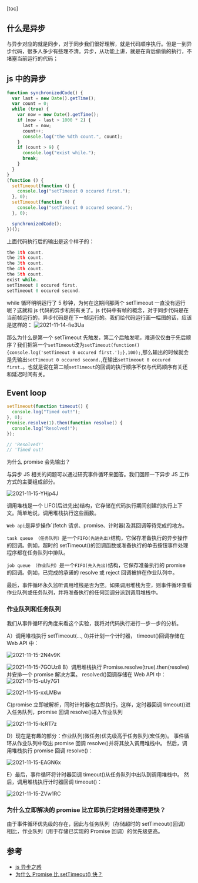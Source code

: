 [toc]
## 什么是异步

与异步对应的就是同步，对于同步我们很好理解，就是代码顺序执行。但是一到异步代码，很多人多少有些理不清。异步，从功能上讲，就是在背后偷偷的执行，不堵塞当前运行的代码；

## js 中的异步

```js
function synchronizedCode() {
  var last = new Date().getTime();
  var count = 0;
  while (true) {
    var now = new Date().getTime();
    if (now - last > 1000 * 2) {
      last = now;
      count++;
      console.log("the %dth count.", count);
    }
    if (count > 9) {
      console.log("exist while.");
      break;
    }
  }
}
(function () {
  setTimeout(function () {
    console.log("setTimeout 0 occured first.");
  }, 0);
  setTimeout(function () {
    console.log("setTimeout 0 occured second.");
  }, 0);

  synchronizedCode();
})();
```

上面代码执行后的输出是这个样子的：

```js
the 1th count.
the 2th count.
the 3th count.
the 4th count.
the 5th count.
exist while.
setTimeout 0 occured first.
setTimeout 0 occured second.
```

while 循环明明运行了 5 秒钟，为何在这期间那两个 setTimeout 一直没有运行呢？这就和 js 代码的异步机制有关了。js 代码中有帧的概念，对于同步代码是在当前帧运行的，异步代码是在下一帧运行的。我们给代码运行画一幅图的话，应该是这样的：
![2021-11-14-fie3Ua](https://cdn.jsdelivr.net/gh/frmachao/images@blog/uPic/2021-11-14-fie3Ua.jpg)

那么为什么是第一个 setTimeout 先触发，第二个后触发呢，难道仅仅由于先后顺序？我们把第一个`setTimeout`改为`setTimeout(function() {console.log('setTimeout 0 occured first.');},100);`,那么输出的时候就会是先输出`setTimeout 0 occured second.`,在输出`setTimeout 0 occured first.`。也就是说在第二帧`setTimeout`的回调的执行顺序不仅与代码顺序有关还和延迟时间有关。

## Event loop

```js
setTimeout(function timeout() {
  console.log("Timed out!");
}, 0);
Promise.resolve(1).then(function resolve() {
  console.log("Resolved!");
});

// 'Resolved!'
// 'Timed out!
```

为什么 promise 会先输出？

与异步 JS 相关的问题可以通过研究事件循环来回答。我们回顾一下异步 JS 工作方式的主要组成部分。

![2021-11-15-YHjp4J](https://cdn.jsdelivr.net/gh/frmachao/images@blog/uPic/2021-11-15-YHjp4J.jpg)

调用堆栈是一个 LIFO(后进先出)结构，它存储在代码执行期间创建的执行上下文。简单地说，调用堆栈执行这些函数。

`Web api`是异步操作`(fetch 请求、promise、计时器)及其回调等待完成的地方。

`task queue （任务队列）`是一个`FIFO(先进先出)`结构，它保存准备执行的异步操作的回调。例如，超时的 setTimeout()的回调函数或准备执行的单击按钮事件处理程序都在任务队列中排队。

`job queue （作业队列）`是一个`FIFO(先入先出)`结构，它保存准备执行的 promise 的回调。例如，已完成的承诺的 resolve 或 reject 回调被排在作业队列中。

最后，事件循环永久监听调用堆栈是否为空。如果调用堆栈为空，则事件循环查看作业队列或任务队列，并将准备执行的任何回调分派到调用堆栈中。

### 作业队列和任务队列

我们从事件循环的角度来看这个实验，我将对代码执行进行一步一步的分析。

A）调用堆栈执行 setTimeout(..., 0)并计划一个计时器， timeout()回调存储在 Web API 中：

![2021-11-15-2N4v9K](https://cdn.jsdelivr.net/gh/frmachao/images@blog/uPic/2021-11-15-2N4v9K.jpg)

![2021-11-15-7GOUz8](https://cdn.jsdelivr.net/gh/frmachao/images@blog/uPic/2021-11-15-7GOUz8.jpg)
B）调用堆栈执行 Promise.resolve(true).then(resolve)并安排一个 promise 解决方案。 resolved()回调存储在 Web API 中：
![2021-11-15-uUy7G1](https://cdn.jsdelivr.net/gh/frmachao/images@blog/uPic/2021-11-15-uUy7G1.jpg)

![2021-11-15-xxLMBw](https://cdn.jsdelivr.net/gh/frmachao/images@blog/uPic/2021-11-15-xxLMBw.jpg)

C)promise 立即被解析，同时计时器也立即执行。这样，定时器回调 timeout()进入任务队列，promise 回调 resolve()进入作业队列

![2021-11-15-lcRT7z](https://cdn.jsdelivr.net/gh/frmachao/images@blog/uPic/2021-11-15-lcRT7z.jpg)

D）现在是有趣的部分：作业队列(微任务)优先级高于任务队列(宏任务)。 事件循环从作业队列中取出 promise 回调 resolve()并将其放入调用堆栈中。 然后，调用堆栈执行 promise 回调 resolve()：

![2021-11-15-EAGN6x](https://cdn.jsdelivr.net/gh/frmachao/images@blog/uPic/2021-11-15-EAGN6x.jpg)

E）最后，事件循环将计时器回调 timeout()从任务队列中出队到调用堆栈中。 然后，调用堆栈执行计时器回调 timeout()：

![2021-11-15-ZVw1RC](https://cdn.jsdelivr.net/gh/frmachao/images@blog/uPic/2021-11-15-ZVw1RC.jpg)

### 为什么立即解决的 promise 比立即执行定时器处理得更快？

由于事件循环优先级的存在，因此与任务队列（存储超时的 setTimeout()回调）相比，作业队列（用于存储已实现的 Promise 回调）的优先级更高。

## 参考

- [js 异步之惑](https://blog.whyun.com/posts/js/#2-js%E4%B8%AD%E7%9A%84%E5%BC%82%E6%AD%A5)
- [为什么 Promise 比 setTimeout() 快？](https://segmentfault.com/a/1190000038769853)
